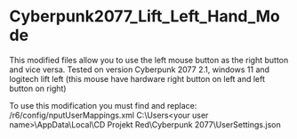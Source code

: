 # Cyberpunk2077_Lift_Left_Hand_Mode
This modified files allow you to use the left mouse button as the right button and vice versa. Tested on version Cyberpunk 2077 2.1, windows 11 and logitech lift left (this mouse have hardware right button on left and left button on right)

To use this modification you must find and replace: 
<Cyberpunk Game Directory>/r6/config/nputUserMappings.xml
C:\Users\<your user name>\AppData\Local\CD Projekt Red\Cyberpunk 2077\UserSettings.json

